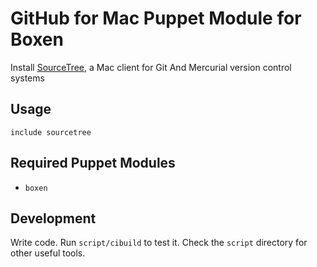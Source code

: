 # GitHub for Mac Puppet Module for Boxen

Install [SourceTree](http://www.sourcetreeapp.com/), a Mac client for Git And Mercurial version control systems

## Usage

```puppet
include sourcetree
```

## Required Puppet Modules

* `boxen`

## Development

Write code. Run `script/cibuild` to test it. Check the `script`
directory for other useful tools.
